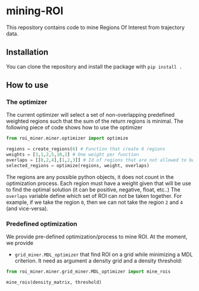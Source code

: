 # mining-ROI

This repository contains code to mine Regions Of Interest from trajectory data.

## Installation
You can clone the repository and install the package with `pip install .`

## How to use

### The optimizer

The current optimizer will select a set of non-overlapping predefined weighted regions such that the sum
of the return regions is minimal. The following piece of code shows how to use the optimizer

```python
from roi_miner.miner.optimizer import optimize

regions = create_regions(6) # Function that create 6 regions
weights = [3,1,2,5,10,2] # One weight per function
overlaps = [[0,2,4],[1,2,3]] # Id of regions that are not allowed to be selected at the same time
selected_regions = optimize(regions, weight, overlaps)
```

The regions are any possible python objects, it does not count in the optimization process.
Each region must have a weight given that will be use to find the optimal solution (it can be positive, negative, float, etc..)
The `overlaps` variable define which set of ROI can not be taken together. For example, if we take the region `0`, then we
can not take the region `2` and `4` (and vice-versa).

### Predefined optimization

We provide pre-defined optimization/process to mine ROI. At the moment, we provide
- `grid_miner.MDL_optimizer` that find ROI on a grid while minimizing a MDL criterion. It need as argument a density grid and a density threshold:
```python
from roi_miner.miner.grid_miner.MDL_optimizer import mine_rois

mine_rois(density_matrix, threshold)
```
